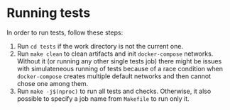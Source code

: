 # Running tests

In order to run tests, follow these steps:

1. Run `cd tests` if the work directory is not the current one.
2. Run `make clean` to clean artifacts and init `docker-compose` networks.
   Without it (or running any other single tests job) there might be issues
   with simulateneous running of tests because of a race condition when
   `docker-compose` creates multiple default networks and then cannot chose
   one among them.
3. Run `make -j$(nproc)` to run all tests and checks. Otherwise, it also
   possible to specify a job name from `Makefile` to run only it.
